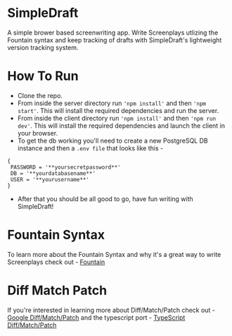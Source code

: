 # SimpleDraft

A simple brower based screenwriting app. Write Screenplays utlizing the Fountain syntax and keep tracking of drafts with SimpleDraft's lightweight version tracking system. 

# How To Run

* Clone the repo.
* From inside the server directory run ```'npm install'``` and then ```'npm start'```. This will install the required dependencies and run the server.
* From inside the client directory run ```'npm install'``` and then ```'npm run dev'```. This will install the required dependencies and launch the client in your browser.
* To get the db working you'll need to create a new PostgreSQL DB instance and then a ```.env file``` that looks like this -

```plaintext
{
 PASSWORD = '**yoursecretpassword**'
 DB = '**yourdatabasename**'
 USER = '**yourusername**'
}
```

* After that you should be all good to go, have fun writing with SimpleDraft!

# Fountain Syntax

To learn more about the Fountain Syntax and why it's a great way to write Screenplays check out - [Fountain](https://fountain.io/)

# Diff Match Patch

If you're interested in learning more about Diff/Match/Patch check out - [Google Diff/Match/Patch](https://github.com/google/diff-match-patch) and the typescript port - [TypeScript Diff/Match/Patch](https://github.com/nonoroazoro/diff-match-patch-typescript)

